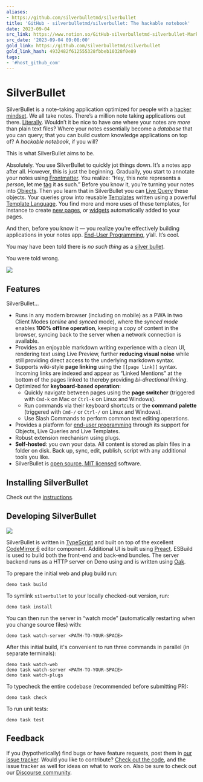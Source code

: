 ```yaml
---
aliases:
- https://github.com/silverbulletmd/silverbullet
title: 'GitHub - silverbulletmd/silverbullet: The hackable notebook'
date: 2023-09-04
src_link: https://www.notion.so/GitHub-silverbulletmd-silverbullet-Markdown-as-a-platform-9b96b1b5a8ca4303af7c25cc0c8331aa
src_date: '2023-09-04 09:08:00'
gold_link: https://github.com/silverbulletmd/silverbullet
gold_link_hash: 4932482f612555328fbbeb10328f0e89
tags:
- '#host_github_com'
---
```


SilverBullet
============


SilverBullet is a note-taking application optimized for people with a [hacker mindset](https://en.wikipedia.org/wiki/Hacker). We all take notes. There’s a million note taking applications out there. [Literally](https://www.noteapps.ca/). Wouldn’t it be nice to have one where your notes are *more* than plain text files? Where your notes essentially become a *database* that you can query; that you can build custom knowledge applications on top of? A *hackable notebook*, if you will?


This is what SilverBullet aims to be.


Absolutely. You use SilverBullet to quickly jot things down. It’s a notes app after all. However, this is just the beginning. Gradually, you start to annotate your notes using [Frontmatter](https://silverbullet.md/Frontmatter). You realize: “Hey, this note represents a *person*, let me [tag](https://silverbullet.md/Tags) it as such.” Before you know it, you’re turning your notes into [Objects](https://silverbullet.md/Objects). Then you learn that in SilverBullet you can [Live Query](https://silverbullet.md/Live%20Queries) these objects. Your queries grow into reusable [Templates](https://silverbullet.md/Templates) written using a powerful [Template Language](https://silverbullet.md/Template%20Language). You find more and more uses of these templates, for instance to create [new pages](https://silverbullet.md/Page%20Templates), or [widgets](https://silverbullet.md/Live%20Template%20Widgets) automatically added to your pages.


And then, before you know it — you realize you’re effectively building applications in your notes app. [End-User Programming](https://silverbullet.md/End-User%20Programming), y’all. It’s cool.


You may have been told there is *no such thing* as a [silver bullet](https://en.wikipedia.org/wiki/Silver_bullet).


You were told wrong.


[![](https://camo.githubusercontent.com/134c6bcb629e17b04fa4a1bea5f63217bf32fc8bdcf13daa349a2d40166a10ab/687474703a2f2f696d672e796f75747562652e636f6d2f76692f38627478394865755a34732f302e6a7067)](https://www.youtube.com/watch?v=8btx9HeuZ4s)


Features
--------


SilverBullet...


* Runs in any modern browser (including on mobile) as a PWA in two Client Modes (*online* and *synced* mode), where the *synced mode* enables **100% offline operation**, keeping a copy of content in the browser, syncing back to the server when a network connection is available.
* Provides an enjoyable markdown writing experience with a clean UI, rendering text using Live Preview, further **reducing visual noise** while still providing direct access to the underlying markdown syntax.
* Supports wiki-style **page linking** using the `[[page link]]` syntax. Incoming links are indexed and appear as “Linked Mentions” at the bottom of the pages linked to thereby providing *bi-directional linking*.
* Optimized for **keyboard-based operation**:
	+ Quickly navigate between pages using the **page switcher** (triggered with `Cmd-k` on Mac or `Ctrl-k` on Linux and Windows).
	+ Run commands via their keyboard shortcuts or the **command palette** (triggered with `Cmd-/` or `Ctrl-/` on Linux and Windows).
	+ Use Slash Commands to perform common text editing operations.
* Provides a platform for [end-user programming](https://www.inkandswitch.com/end-user-programming/) through its support for Objects, Live Queries and Live Templates.
* Robust extension mechanism using plugs.
* **Self-hosted**: you own your data. All content is stored as plain files in a folder on disk. Back up, sync, edit, publish, script with any additional tools you like.
* SilverBullet is [open source, MIT licensed](https://github.com/silverbulletmd/silverbullet) software.


Installing SilverBullet
-----------------------


Check out the [instructions](https://silverbullet.md/Install).


Developing SilverBullet
-----------------------


[![](https://camo.githubusercontent.com/95fbab4ac41e62a9f66e6d1d78f8249c418b33f8c7739c4f9c593f953f5362de/68747470733a2f2f676974706f642e696f2f627574746f6e2f6f70656e2d696e2d676974706f642e737667)](https://gitpod.io/#https://github.com/silverbulletmd/silverbullet)


SilverBullet is written in [TypeScript](https://www.typescriptlang.org/) and
built on top of the excellent [CodeMirror 6](https://codemirror.net/) editor
component. Additional UI is built using [Preact](https://preactjs.com).
ESBuild is used to build both the front-end and
back-end bundles. The server backend runs as a HTTP server on Deno using and is written using [Oak](https://oakserver.github.io/oak/).


To prepare the initial web and plug build run:



```
deno task build
```

To symlink `silverbullet` to your locally checked-out version, run:



```
deno task install
```

You can then run the server in “watch mode” (automatically restarting when you
change source files) with:



```
deno task watch-server <PATH-TO-YOUR-SPACE>
```

After this initial build, it's convenient to run three commands in parallel (in
separate terminals):



```
deno task watch-web
deno task watch-server <PATH-TO-YOUR-SPACE>
deno task watch-plugs
```

To typecheck the entire codebase (recommended before submitting PR):



```
deno task check
```

To run unit tests:



```
deno task test
```

Feedback
--------


If you (hypothetically) find bugs or have feature requests, post them in
[our issue tracker](https://github.com/silverbulletmd/silverbullet/issues).
Would you like to contribute?
[Check out the code](https://github.com/silverbulletmd/silverbullet), and the
issue tracker as well for ideas on what to work on.
Also be sure to check out our [Discourse community](https://community.silverbullet.md).